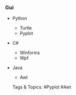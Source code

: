 ### Gui 

- Python 

	- Turtle 
	- Pyplot

- C#

	- Winforms
	- Wpf

- Java 

	- Awt

   Tags & Topics:
   #Pyplot
   #Awt